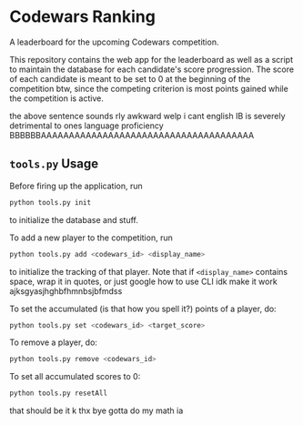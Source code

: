 # Codewars Ranking

A leaderboard for the upcoming Codewars competition.

This repository contains the web app for the leaderboard as well as a script to maintain the database for each candidate's score progression. The score of each candidate is meant to be set to 0 at the beginning of the competition btw, since the competing criterion is most points gained while the competition is active.

the above sentence sounds rly awkward welp i cant english IB is severely detrimental to ones language proficiency BBBBBBAAAAAAAAAAAAAAAAAAAAAAAAAAAAAAAAAAAAAA

## `tools.py` Usage

Before firing up the application, run
```sh
python tools.py init
```
to initialize the database and stuff.

To add a new player to the competition, run
```sh
python tools.py add <codewars_id> <display_name>
```
to initialize the tracking of that player. Note that if `<display_name>` contains space, wrap it in quotes, or just google how to use CLI idk make it work ajksgyasjhghbfhmnbsjbfmdss

To set the accumulated (is that how you spell it?) points of a player, do:
```sh
python tools.py set <codewars_id> <target_score>
```

To remove a player, do:
```sh
python tools.py remove <codewars_id>
```

To set all accumulated scores to 0:
```sh
python tools.py resetAll
```

that should be it k thx bye gotta do my math ia
